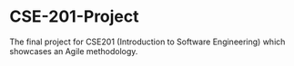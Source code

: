 # CSE-201-Project
The final project for CSE201 (Introduction to Software Engineering) which showcases an Agile methodology.
